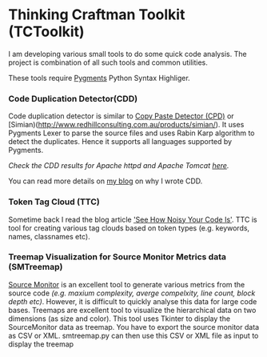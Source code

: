 Thinking Craftman Toolkit (TCToolkit)
=====================================

I am developing various small tools to do some quick code analysis. The project is combination of all such tools and common utilities.

These tools require [Pygments](http://pygments.org/) Python Syntax Highliger.

### Code Duplication Detector(CDD) ###
Code duplication detector is similar to [Copy Paste Detector (CPD)](http://pmd.sourceforge.net/cpd.html) 
or [Simian)(http://www.redhillconsulting.com.au/products/simian/). It uses Pygments Lexer to parse the 
source files and uses Rabin Karp algorithm to detect the duplicates. Hence it supports all languages supported 
by Pygments. 

*Check the CDD results for Apache httpd and Apache Tomcat [here](http://thinkingcraftsman.in/projects/index.htm#tctools).*

You can read more details on [my blog](http://nitinbhide.blogspot.com/2009/06/writing-code-duplication-detector.html) on why I wrote CDD. 

### Token Tag Cloud (TTC) ###
Sometime back I read the blog article ['See How Noisy Your Code Is'](http://fragmental.tw/2009/04/29/tag-clouds-see-how-noisy-your-code-is/). 
TTC is tool for creating various tag clouds based on token types (e.g. keywords, names, classnames etc).

### Treemap Visualization for Source Monitor Metrics data (SMTreemap) ### 

[Source Monitor](http://www.campwoodsw.com/sourcemonitor.html) is an excellent tool to generate various metrics from the source code 
_(e.g. maxium complexity, averge compelxity, line count, block depth etc)_. However, it is difficult to quickly analyse this data 
for large code bases. Treemaps are excellent tool to visualize the hierarchical data on two dimensions (as size and color). This 
tool uses Tkinter to display the SourceMonitor data as treemap. You have to export the source monitor data as CSV or XML. 
smtreemap.py can then use this CSV or XML file as input to display the treemap

